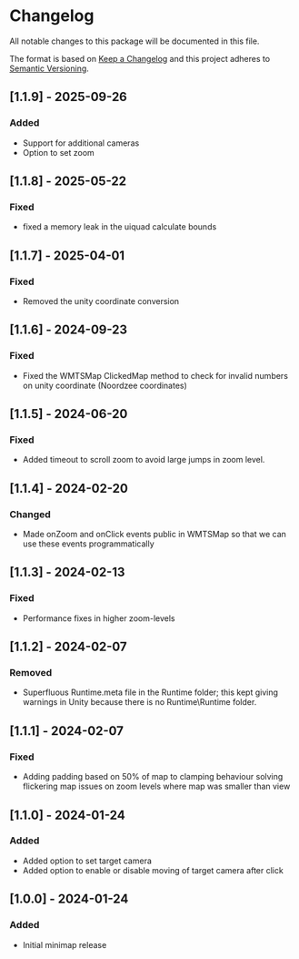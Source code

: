 # Changelog

All notable changes to this package will be documented in this file.

The format is based on [Keep a Changelog](http://keepachangelog.com/en/1.0.0/)
and this project adheres to [Semantic Versioning](http://semver.org/spec/v2.0.0.html).

## [1.1.9] - 2025-09-26

### Added
- Support for additional cameras
- Option to set zoom

## [1.1.8] - 2025-05-22

### Fixed

- fixed a memory leak in the uiquad calculate bounds

## [1.1.7] - 2025-04-01

### Fixed

- Removed the unity coordinate conversion

## [1.1.6] - 2024-09-23

### Fixed

- Fixed the WMTSMap ClickedMap method to check for invalid numbers on unity coordinate (Noordzee coordinates)

## [1.1.5] - 2024-06-20

### Fixed

- Added timeout to scroll zoom to avoid large jumps in zoom level.


## [1.1.4] - 2024-02-20

### Changed

- Made onZoom and onClick events public in WMTSMap so that we can use these events programmatically

## [1.1.3] - 2024-02-13

### Fixed

- Performance fixes in higher zoom-levels

## [1.1.2] - 2024-02-07

### Removed

- Superfluous Runtime.meta file in the Runtime folder; this kept giving warnings in Unity because 
  there is no Runtime\Runtime folder.

## [1.1.1] - 2024-02-07

### Fixed

- Adding padding based on 50% of map to clamping behaviour solving flickering map issues on zoom levels where map was smaller than view

## [1.1.0] - 2024-01-24

### Added

- Added option to set target camera
- Added option to enable or disable moving of target camera after click

## [1.0.0] - 2024-01-24

### Added

- Initial minimap release
